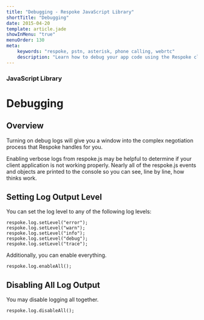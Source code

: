 ```yaml
---
title: "Debugging - Respoke JavaScript Library"
shortTitle: "Debugging"
date: 2015-04-20
template: article.jade
showInMenu: "true"
menuOrder: 130
meta:
    keywords: "respoke, pstn, asterisk, phone calling, webrtc"
    description: "Learn how to debug your app code using the Respoke client"
---
```


### JavaScript Library
# Debugging

## Overview

Turning on debug logs will give you a window into the complex negotiation process that Respoke
handles for you.

Enabling verbose logs from respoke.js may be helpful to determine if your client application is
not working properly. Nearly all of the respoke.js events and objects are printed to the console
so you can see, line by line, how thinks work.

## Setting Log Output Level

You can set the log level to any of the following log levels:

    respoke.log.setLevel("error");
    respoke.log.setLevel("warn");
    respoke.log.setLevel("info");
    respoke.log.setLevel("debug");
    respoke.log.setLevel("trace");

Additionally, you can enable everything.

    respoke.log.enableAll();
    
## Disabling All Log Output

You may disable logging all together.

    respoke.log.disableAll();